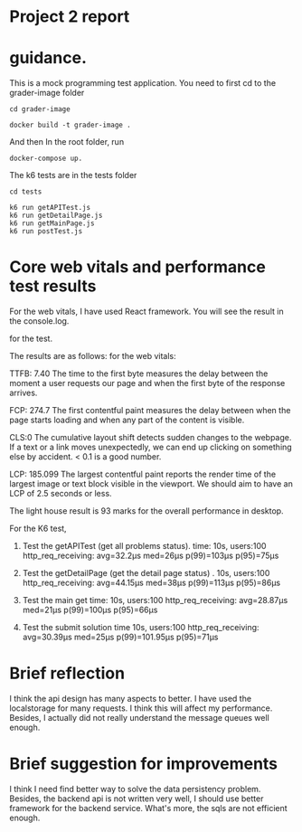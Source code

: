 # Project 2 report

# guidance.

This is a mock programming test application. You need to first cd to the
grader-image folder

```
cd grader-image

docker build -t grader-image .
```

And then In the root folder, run

```
docker-compose up.
```

The k6 tests are in the tests folder

```
cd tests

k6 run getAPITest.js
k6 run getDetailPage.js
k6 run getMainPage.js
k6 run postTest.js
```

# Core web vitals and performance test results

For the web vitals, I have used React framework. You will see the result in the
console.log.

for the test.

The results are as follows: for the web vitals:

TTFB: 7.40 The time to the first byte measures the delay between the moment a
user requests our page and when the first byte of the response arrives.

FCP: 274.7 The first contentful paint measures the delay between when the page
starts loading and when any part of the content is visible.

CLS:0 The cumulative layout shift detects sudden changes to the webpage. If a
text or a link moves unexpectedly, we can end up clicking on something else by
accident. < 0.1 is a good number.

LCP: 185.099 The largest contentful paint reports the render time of the largest
image or text block visible in the viewport. We should aim to have an LCP of 2.5
seconds or less.

The light house result is 93 marks for the overall performance in desktop.

For the K6 test,

1. Test the getAPITest (get all problems status). time: 10s, users:100
   http_req_receiving: avg=32.2µs med=26µs p(99)=103µs p(95)=75µs

2. Test the getDetailPage (get the detail page status) . 10s, users:100
   http_req_receiving: avg=44.15µs med=38µs p(99)=113µs p(95)=86µs

3. Test the main get time: 10s, users:100 http_req_receiving: avg=28.87µs
   med=21µs p(99)=100µs p(95)=66µs

4. Test the submit solution time 10s, users:100 http_req_receiving: avg=30.39µs
   med=25µs p(99)=101.95µs p(95)=71µs

# Brief reflection

I think the api design has many aspects to better. I have used the localstorage
for many requests. I think this will affect my performance. Besides, I actually
did not really understand the message queues well enough.

# Brief suggestion for improvements

I think I need find better way to solve the data persistency problem. Besides,
the backend api is not written very well, I should use better framework for the
backend service. What's more, the sqls are not efficient enough.

<!-- ○ Brief guidelines for running the application (and performance tests if they have been ran with scripts).
○ Core web vitals and performance test results.
○ A brief reflection (5-10 sentences) on the present performance of the application.
○ A brief list of suggestions (5-10 sentences) for improving the
performance of the application. -->
